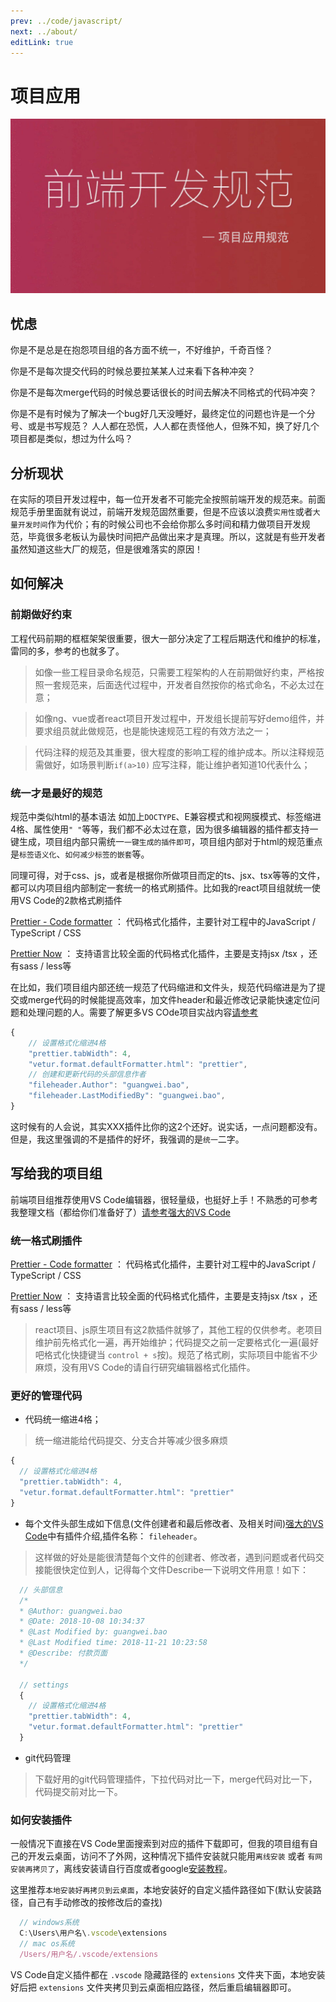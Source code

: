 ```yaml
---
prev: ../code/javascript/
next: ../about/
editLink: true
---
```


# 项目应用

![front-end-develop-standard07.jpg](../images/front-end-develop-standard07.jpg)

## 忧虑

你是不是总是在抱怨项目组的各方面不统一，不好维护，千奇百怪？

你是不是每次提交代码的时候总要拉某某人过来看下各种冲突？

你是不是每次merge代码的时候总要话很长的时间去解决不同格式的代码冲突？

你是不是有时候为了解决一个bug好几天没睡好，最终定位的问题也许是一个分号、或是书写规范？ 人人都在恐慌，人人都在责怪他人，但殊不知，换了好几个项目都是类似，想过为什么吗？

## 分析现状

在实际的项目开发过程中，每一位开发者不可能完全按照前端开发的规范来。前面规范手册里面就有说过，前端开发规范固然重要，但是不应该以浪费`实用性`或者`大量开发时间`作为代价；有的时候公司也不会给你那么多时间和精力做项目开发规范，毕竟很多老板认为最快时间把产品做出来才是真理。所以，这就是有些开发者虽然知道这些大厂的规范，但是很难落实的原因！

## 如何解决

### 前期做好约束

工程代码前期的框框架架很重要，很大一部分决定了工程后期迭代和维护的标准，雷同的多，参考的也就多了。

> 如像一些工程目录命名规范，只需要工程架构的人在前期做好约束，严格按照一套规范来，后面迭代过程中，开发者自然按你的格式命名，不必太过在意；

> 如像ng、vue或者react项目开发过程中，开发组长提前写好demo组件，并要求组员就此做规范，也是能快速规范工程的有效方法之一；

> 代码注释的规范及其重要，很大程度的影响工程的维护成本。所以注释规范需做好，如场景判断`if(a>10)` 应写注释，能让维护者知道10代表什么；

### 统一才是最好的规范

规范中类似html的基本语法 如加上`DOCTYPE`、E兼容模式和视网膜模式、标签缩进4格、属性使用`" "`等等，我们都不必太过在意，因为很多编辑器的插件都支持一键生成，项目组内部只需统一`一键生成的插件即可`，项目组内部对于html的规范重点是`标签语义化`、`如何减少标签的嵌套`等。

同理可得，对于css、js，或者是根据你所做项目而定的ts、jsx、tsx等等的文件，都可以内项目组内部制定一套统一的格式刷插件。比如我的react项目组就统一使用VS Code的2款格式刷插件

[Prettier - Code formatter](https://marketplace.visualstudio.com/items?itemName=esbenp.prettier-vscode) ： 代码格式化插件，主要针对工程中的JavaScript / TypeScript / CSS

[Prettier Now](https://marketplace.visualstudio.com/items?itemName=remimarsal.prettier-now) ： 支持语言比较全面的代码格式化插件，主要是支持jsx /tsx ，还有sass / less等

在比如，我们项目组内部还统一规范了代码缩进和文件头，规范代码缩进是为了提交或merge代码的时候能提高效率，加文件header和最近修改记录能快速定位问题和处理问题的人。需要了解更多VS COde项目实战内容[请参考](https://juejin.im/post/5b123ace6fb9a01e6f560a4b)

```javascript
{
    // 设置格式化缩进4格
    "prettier.tabWidth": 4,
    "vetur.format.defaultFormatter.html": "prettier",
    // 创建和更新代码的头部信息作者
    "fileheader.Author": "guangwei.bao",
    "fileheader.LastModifiedBy": "guangwei.bao",
}
```

这时候有的人会说，其实XXX插件比你的这2个还好。说实话，一点问题都没有。但是，我这里强调的不是插件的好坏，我强调的是`统一`二字。

## 写给我的项目组

前端项目组推荐使用VS Code编辑器，很轻量级，也挺好上手！不熟悉的可参考我整理文档（都给你们准备好了）[请参考强大的VS Code]((https://juejin.im/post/5b123ace6fb9a01e6f560a4b))

### 统一格式刷插件

[Prettier - Code formatter](https://marketplace.visualstudio.com/items?itemName=esbenp.prettier-vscode) ： 代码格式化插件，主要针对工程中的JavaScript / TypeScript / CSS

[Prettier Now](https://marketplace.visualstudio.com/items?itemName=remimarsal.prettier-now) ： 支持语言比较全面的代码格式化插件，主要是支持jsx /tsx ，还有sass / less等

> react项目、js原生项目有这2款插件就够了，其他工程的仅供参考。老项目维护前先格式化一遍，再开始维护；代码提交之前一定要格式化一遍(最好吧格式化快捷键当 `control + s`按)。规范了格式刷，实际项目中能省不少麻烦，没有用VS Code的请自行研究编辑器格式化插件。

### 更好的管理代码

- 代码统一缩进4格；

> 统一缩进能给代码提交、分支合并等减少很多麻烦

```javascript
{
  // 设置格式化缩进4格
  "prettier.tabWidth": 4,
  "vetur.format.defaultFormatter.html": "prettier"
}
```

- 每个文件头部生成如下信息(文件创建者和最后修改者、及相关时间)[强大的VS Code]((https://juejin.im/post/5b123ace6fb9a01e6f560a4b))中有插件介绍,插件名称： `fileheader`。

> 这样做的好处是能很清楚每个文件的创建者、修改者，遇到问题或者代码交接能很快定位到人，记得每个文件Describe一下说明文件用意！如下：

```javascript
  // 头部信息
  /*
  * @Author: guangwei.bao
  * @Date: 2018-10-08 10:34:37
  * @Last Modified by: guangwei.bao
  * @Last Modified time: 2018-11-21 10:23:58
  * @Describe: 付款页面
  */

  // settings
  {
    // 设置格式化缩进4格
    "prettier.tabWidth": 4,
    "vetur.format.defaultFormatter.html": "prettier"
  }
```

- git代码管理

> 下载好用的git代码管理插件，下拉代码对比一下，merge代码对比一下，代码提交前对比一下。

### 如何安装插件

一般情况下直接在VS Code里面搜索到对应的插件下载即可，但我的项目组有自己的开发云桌面，访问不了外网，这种情况下插件安装就只能用`离线安装` 或者 `有网安装再拷贝了`，离线安装请自行百度或者google[安装教程](https://www.cnblogs.com/majianguo/p/6561147.html)。

这里推荐`本地安装好再拷贝到云桌面`，本地安装好的自定义插件路径如下(默认安装路径，自己有手动修改的按修改后的查找)

```javascript
  // windows系统
  C:\Users\用户名\.vscode\extensions
  // mac os系统
  /Users/用户名/.vscode/extensions
```

VS Code自定义插件都在 `.vscode` 隐藏路径的 `extensions` 文件夹下面，本地安装好后把 `extensions` 文件夹拷贝到云桌面相应路径，然后重启编辑器即可。
